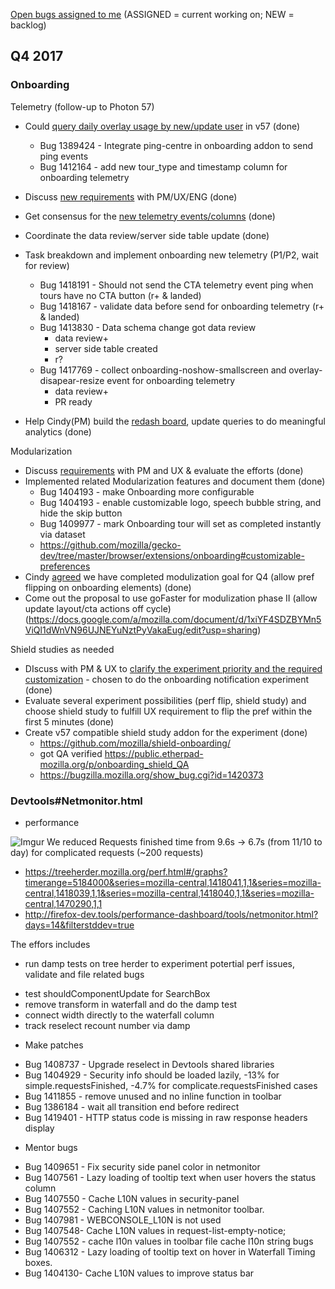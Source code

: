 [Open bugs assigned to me](https://bugzilla.mozilla.org/buglist.cgi?quicksearch=assignee%3Agasolin%40mozilla.com) (ASSIGNED = current working on; NEW = backlog)

## Q4 2017

### Onboarding

Telemetry (follow-up to Photon 57)

* Could [query daily overlay usage by new/update user](https//sql.telemetry.mozilla.org/queries/48942) in v57 (done)
  - Bug 1389424 - Integrate ping-centre in onboarding addon to send ping events
  - Bug 1412164 - add new tour_type and timestamp column for onboarding telemetry

* Discuss [new requirements](https://docs.google.com/spreadsheets/d/1BQzncwklWZvvkLtbLaYO2unMG3Tw9LQX-c6XXqmYTUo/edit#gid=1665623309) with PM/UX/ENG (done)
* Get consensus for the [new telemetry events/columns](https://docs.google.com/spreadsheets/d/1BQzncwklWZvvkLtbLaYO2unMG3Tw9LQX-c6XXqmYTUo/edit#gid=1665623309) (done)
* Coordinate the data review/server side table update (done)
* Task breakdown and implement onboarding new telemetry (P1/P2, wait for review)
    * Bug 1418191 - Should not send the CTA telemetry event ping when tours have no CTA button (r+ & landed)
    * Bug 1418167 - validate data before send for onboarding telemetry (r+ & landed)
    * Bug 1413830 - Data schema change got data review
      - data review+
      - server side table created
      - r?
    * Bug 1417769 - collect onboarding-noshow-smallscreen and overlay-disapear-resize event for onboarding telemetry
      - data review+
      - PR ready
* Help Cindy(PM) build the [redash board](https://sql.telemetry.mozilla.org/dashboard/onboarding), update queries to do meaningful analytics (done)

Modularization

*  Discuss [requirements](https://docs.google.com/document/d/1LYx_zy2c4eibwdikxx1IJIv7R-dDqJhwxJ8M9pOw5C4/edit
) with PM and UX & evaluate the efforts (done)
* Implemented related Modularization features and document them  (done)
  - Bug 1404193 - make Onboarding more configurable
  - Bug 1404193 - enable customizable logo, speech bubble string, and hide the skip button
  - Bug 1409977 - mark Onboarding tour will set as completed instantly via dataset
  - https://github.com/mozilla/gecko-dev/tree/master/browser/extensions/onboarding#customizable-preferences
* Cindy [agreed](https://docs.google.com/document/d/1LYx_zy2c4eibwdikxx1IJIv7R-dDqJhwxJ8M9pOw5C4/edit?disco=AAAABam-VgY) we have completed modulization goal for Q4 (allow pref flipping on onboarding elements) (done)
* Come out the proposal to use goFaster for modulization phase II (allow update layout/cta actions off cycle) (https://docs.google.com/a/mozilla.com/document/d/1xiYF4SDZBYMn5ViQl1dWnVN96UJNEYuNztPyVakaEug/edit?usp=sharing)


Shield studies as needed

* DIscuss with PM & UX to [clarify the experiment priority and the required customization](https://docs.google.com/document/d/1-czDviCKbNIlyHpkuwKm_nz8_GJ8VRRcJ4fjImr_XHU/edit) - chosen to do the onboarding notification experiment (done)
* Evaluate several experiment possibilities (perf flip, shield study) and choose shield study to fulfill UX requirement to flip the pref within the first 5 minutes (done)
* Create v57 compatible shield study addon for the experiment (done)
  - https://github.com/mozilla/shield-onboarding/
  - got QA verified https://public.etherpad-mozilla.org/p/onboarding_shield_QA
  - https://bugzilla.mozilla.org/show_bug.cgi?id=1420373

### Devtools#Netmonitor.html

- performance

![Imgur](https://i.imgur.com/RZBavjh.png)
We reduced Requests finished time from 9.6s -> 6.7s (from 11/10 to day) for complicated requests (~200 requests)

* https://treeherder.mozilla.org/perf.html#/graphs?timerange=5184000&series=mozilla-central,1418041,1,1&series=mozilla-central,1418039,1,1&series=mozilla-central,1418040,1,1&series=mozilla-central,1470290,1,1
* http://firefox-dev.tools/performance-dashboard/tools/netmonitor.html?days=14&filterstddev=true

The effors includes

* run damp tests on tree herder to experiment potertial perf issues, validate and file related bugs
 - test shouldComponentUpdate for SearchBox
 - remove transform in waterfall and do the damp test
 - connect width directly to the waterfall column
 - track reselect recount number via damp

* Make patches
 - Bug 1408737 - Upgrade reselect in Devtools shared libraries
 - Bug 1404929 - Security info should be loaded lazily, -13% for simple.requestsFinished, -4.7% for complicate.requestsFinished cases
 - Bug 1411855 - remove unused and no inline function in toolbar
 - Bug 1386184 - wait all transition end before redirect
 - Bug 1419401 - HTTP status code is missing in raw response headers display

* Mentor bugs
 - Bug 1409651 - Fix security side panel color in netmonitor
 - Bug 1407561 - Lazy loading of tooltip text when user hovers the status column
 - Bug 1407550 - Cache L10N values in security-panel
 - Bug 1407552 - Caching L10N values in netmonitor toolbar.
 - Bug 1407981 - WEBCONSOLE_L10N is not used
 - Bug 1407548- Cache L10N values in request-list-empty-notice;
 - Bug 1407552 - cache l10n values in toolbar
file cache l10n string bugs
 - Bug 1406312 - Lazy loading of tooltip text on hover in Waterfall Timing boxes.
 - Bug 1404130- Cache L10N values to improve status bar
